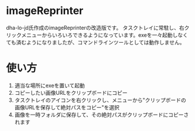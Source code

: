imageReprinter
==============

dha-lo-jd氏作成のimageReprinterの改造版です。
タスクトレイに常駐し、右クリックメニューからいろいろできるようになっています。exeを一々起動しなくても済むようになりましたが、コマンドラインツールとしては動作しません。

# 使い方
1. 適当な場所にexeを置いて起動
2. コピーしたい画像URLをクリップボードにコピー
3. タスクトレイのアイコンを右クリックし、メニューから"クリップボードの画像URLを保存して絶対パスをコピー"を選択
4. 画像を一時フォルダに保存して、その絶対パスがクリップボードにコピーされます
